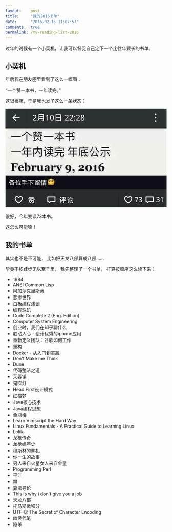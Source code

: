 ```yaml
---
layout:    post
title:     "我的2016书单"
date:      "2016-02-15 11:07:57"
comments:  true
permalink: /my-reading-list-2016
---
```


过年的时候有一个小契机，让我可以督促自己定下一个比往年要长的书单。

<!--MORE-->


## 小契机

年后我在朋友圈里看到了这么一幅图：

“一个赞一本书，一年读完。”

这很棒嘛，于是我也发了这么一条状态：

![book per like][book-per-like]

很好，今年要读73本书。

这怎么可能嘛！


## 我的书单

其实也不是不可能，
比如把天龙八部算成八部……

毕竟不积跬步无以至千里，
我先整理了一个书单，
打算按顺序这么读下来：

* 1984
* ANSI Common Lisp
* 阿加莎克里斯蒂
* 悲惨世界
* 白板编程浅谈
* 编程珠玑
* Code Complete 2 (Eng. Edition)
* Computer System Engineering
* 创业时，我们在知乎聊什么
* 触动人心 - 设计优秀的iphone应用
* 重新定义团队：谷歌如何工作
* 重构
* Docker - 从入门到实践
* Don't Make me Think
* Dune
* 代码整洁之道
* 芙蓉镇
* 鬼吹灯
* Head First设计模式
* 红楼梦
* Java核心技术
* Java编程思想
* 金瓶梅
* Learn Vimscript the Hard Way
* Linux Fundamentals - A Practical Guide to Learning Linux
* Lolita
* 龙枪传奇
* 龙枪编年史
* 穆斯林的葬礼
* 你一生的故事
* 男人来自火星女人来自金星
* Programming Perl
* 平江
* 飘
* 算法导论
* This is why i don't give you a job
* 天龙八部
* 托马斯微积分
* UTF-8: The Secret of Character Encoding
* 幽灵代笔
* 隐杀


[book-per-like]: /assets/book_per_like.jpg
